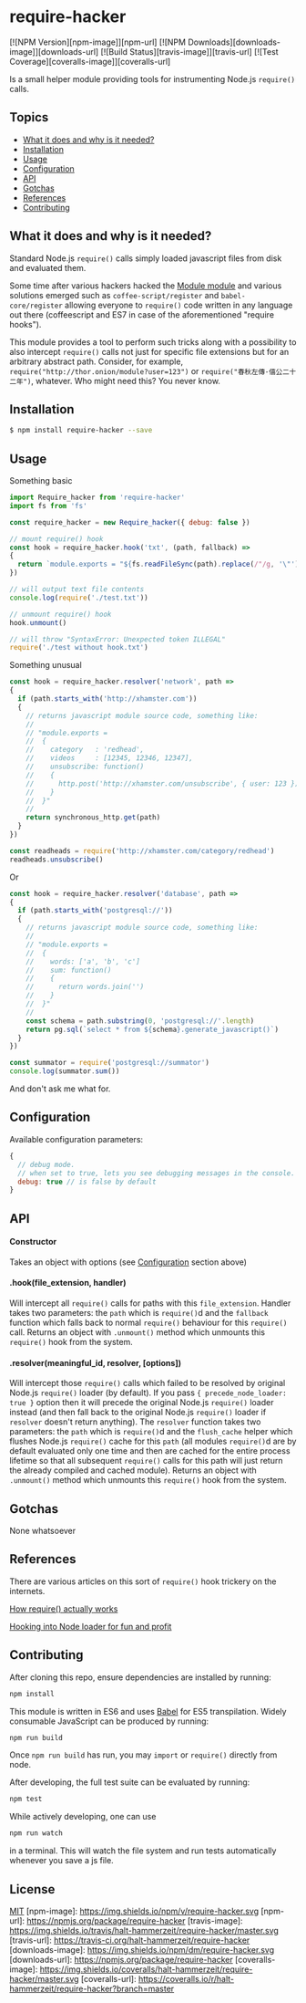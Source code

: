 # require-hacker

[![NPM Version][npm-image]][npm-url]
[![NPM Downloads][downloads-image]][downloads-url]
[![Build Status][travis-image]][travis-url]
[![Test Coverage][coveralls-image]][coveralls-url]

<!---
[![Gratipay][gratipay-image]][gratipay-url]
-->

Is a small helper module providing tools for instrumenting Node.js `require()` calls.

## Topics

- [What it does and why is it needed?](#what-it-does-and-why-is-it-needed)
- [Installation](#installation)
- [Usage](#usage)
- [Configuration](#configuration)
- [API](#api)
- [Gotchas](#gotchas)
- [References](#references)
- [Contributing](#contributing)

## What it does and why is it needed?

Standard Node.js `require()` calls simply loaded javascript files from disk and evaluated them.

Some time after various hackers hacked the [Module module](https://github.com/nodejs/node/blob/master/lib/module.js) and various solutions emerged such as `coffee-script/register` and `babel-core/register` allowing everyone to `require()` code written in any language out there (coffeescript and ES7 in case of the aforementioned "require hooks").

This module provides a tool to perform such tricks along with a possibility to also intercept `require()` calls not just for specific file extensions but for an arbitrary abstract path. Consider, for example, `require("http://thor.onion/module?user=123")` or `require("春秋左傳·僖公二十二年")`, whatever. Who might need this? You never know.

## Installation

```bash
$ npm install require-hacker --save
```

## Usage

Something basic

```javascript
import Require_hacker from 'require-hacker'
import fs from 'fs'

const require_hacker = new Require_hacker({ debug: false })

// mount require() hook
const hook = require_hacker.hook('txt', (path, fallback) =>
{
  return `module.exports = "${fs.readFileSync(path).replace(/"/g, '\"')}"`
})

// will output text file contents
console.log(require('./test.txt'))

// unmount require() hook
hook.unmount()

// will throw "SyntaxError: Unexpected token ILLEGAL"
require('./test without hook.txt')
```

Something unusual

```javascript
const hook = require_hacker.resolver('network', path =>
{
  if (path.starts_with('http://xhamster.com'))
  {
    // returns javascript module source code, something like:
    //
    // "module.exports =
    //  {
    //    category   : 'redhead',
    //    videos     : [12345, 12346, 12347],
    //    unsubscribe: function()
    //    {
    //      http.post('http://xhamster.com/unsubscribe', { user: 123 })
    //    }
    //  }"
    //
    return synchronous_http.get(path)
  }
})

const readheads = require('http://xhamster.com/category/redhead')
readheads.unsubscribe()
```

Or

```javascript
const hook = require_hacker.resolver('database', path =>
{
  if (path.starts_with('postgresql://'))
  {
    // returns javascript module source code, something like:
    //
    // "module.exports =
    //  {
    //    words: ['a', 'b', 'c']
    //    sum: function()
    //    {
    //      return words.join('')
    //    }
    //  }"
    //
    const schema = path.substring(0, 'postgresql://'.length)
    return pg.sql(`select * from ${schema}.generate_javascript()`)
  }
})

const summator = require('postgresql://summator')
console.log(summator.sum())
```

And don't ask me what for.

## Configuration

Available configuration parameters:

```javascript
{
  // debug mode.
  // when set to true, lets you see debugging messages in the console.
  debug: true // is false by default
}
```

## API

#### Constructor

Takes an object with options (see [Configuration](#configuration) section above)

#### .hook(file_extension, handler)

Will intercept all `require()` calls for paths with this `file_extension`. Handler takes two parameters: the `path` which is `require()`d and the `fallback` function which falls back to normal `require()` behaviour for this `require()` call. Returns an object with `.unmount()` method which unmounts this `require()` hook from the system.

#### .resolver(meaningful_id, resolver, [options])

Will intercept those `require()` calls which failed to be resolved by original Node.js `require()` loader (by default). If you pass `{ precede_node_loader: true }` option then it will precede the original Node.js `require()` loader instead (and then fall back to the original Node.js `require()` loader if `resolver` doesn't return anything). The `resolver` function takes two parameters: the `path` which is `require()`d and the `flush_cache` helper which flushes Node.js `require()` cache for this `path` (all modules `require()`d are by default evaluated only one time and then are cached for the entire process lifetime so that all subsequent `require()` calls for this path will just return the already compiled and cached module). Returns an object with `.unmount()` method which unmounts this `require()` hook from the system.

## Gotchas

None whatsoever

## References

There are various articles on this sort of `require()` hook trickery on the internets.

[How require() actually works](http://thenodeway.io/posts/how-require-actually-works/)

[Hooking into Node loader for fun and profit](http://glebbahmutov.com/blog/hooking-into-node-loader-for-fun-and-profit/)

## Contributing

After cloning this repo, ensure dependencies are installed by running:

```sh
npm install
```

This module is written in ES6 and uses [Babel](http://babeljs.io/) for ES5
transpilation. Widely consumable JavaScript can be produced by running:

```sh
npm run build
```

Once `npm run build` has run, you may `import` or `require()` directly from
node.

After developing, the full test suite can be evaluated by running:

```sh
npm test
```

While actively developing, one can use

```sh
npm run watch
```

in a terminal. This will watch the file system and run tests automatically 
whenever you save a js file.

## License

[MIT](LICENSE)
[npm-image]: https://img.shields.io/npm/v/require-hacker.svg
[npm-url]: https://npmjs.org/package/require-hacker
[travis-image]: https://img.shields.io/travis/halt-hammerzeit/require-hacker/master.svg
[travis-url]: https://travis-ci.org/halt-hammerzeit/require-hacker
[downloads-image]: https://img.shields.io/npm/dm/require-hacker.svg
[downloads-url]: https://npmjs.org/package/require-hacker
[coveralls-image]: https://img.shields.io/coveralls/halt-hammerzeit/require-hacker/master.svg
[coveralls-url]: https://coveralls.io/r/halt-hammerzeit/require-hacker?branch=master

<!---
[gratipay-image]: https://img.shields.io/gratipay/dougwilson.svg
[gratipay-url]: https://gratipay.com/dougwilson/
-->